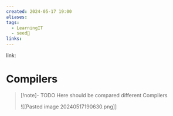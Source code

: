 ```yaml
---
created: 2024-05-17 19:00
aliases: 
tags:
  - LearningIT
  - seed🌱
links:
---
```


link:

# Compilers

> [!note]- TODO
> Here should be compared different Compilers
> 
> ![[Pasted image 20240517190630.png]]
